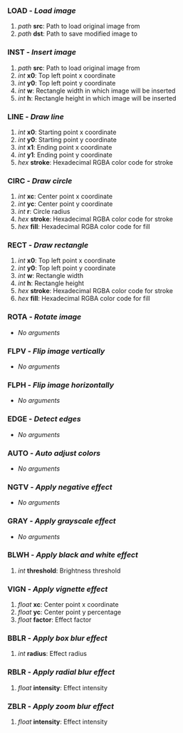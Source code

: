 ### LOAD - _Load image_
1. _path_ __src__: Path to load original image from
2. _path_ __dst__: Path to save modified image to

### INST - _Insert image_
1. _path_ __src__: Path to load original image from
2. _int_ __x0__: Top left point x coordinate
3. _int_ __y0__: Top left point y coordinate
4. _int_ __w__: Rectangle width in which image will be inserted
5. _int_ __h__: Rectangle height in which image will be inserted

### LINE - _Draw line_
1. _int_ __x0__: Starting point x coordinate
2. _int_ __y0__: Starting point y coordinate
3. _int_ __x1__: Ending point x coordinate
4. _int_ __y1__: Ending point y coordinate
5. _hex_ __stroke__: Hexadecimal RGBA color code for stroke

### CIRC - _Draw circle_
1. _int_ __xc__: Center point x coordinate
2. _int_ __yc__: Center point y coordinate
3. _int_ __r__: Circle radius
4. _hex_ __stroke__: Hexadecimal RGBA color code for stroke
5. _hex_ __fill__: Hexadecimal RGBA color code for fill

### RECT - _Draw rectangle_
1. _int_ __x0__: Top left point x coordinate
2. _int_ __y0__: Top left point y coordinate
3. _int_ __w__: Rectangle width
4. _int_ __h__: Rectangle height
5. _hex_ __stroke__: Hexadecimal RGBA color code for stroke
6. _hex_ __fill__: Hexadecimal RGBA color code for fill

### ROTA - _Rotate image_
* _No arguments_

### FLPV - _Flip image vertically_
* _No arguments_

### FLPH - _Flip image horizontally_
* _No arguments_

### EDGE - _Detect edges_
* _No arguments_

### AUTO - _Auto adjust colors_
* _No arguments_

### NGTV - _Apply negative effect_
* _No arguments_

### GRAY - _Apply grayscale effect_
* _No arguments_

### BLWH - _Apply black and white effect_
1. _int_ __threshold__: Brightness threshold

### VIGN - _Apply vignette effect_
1. _float_ __xc__: Center point x coordinate
2. _float_ __yc__: Center point y percentage
3. _float_ __factor__: Effect factor

### BBLR - _Apply box blur effect_
1. _int_ __radius__: Effect radius

### RBLR - _Apply radial blur effect_
1. _float_ __intensity__: Effect intensity

### ZBLR - _Apply zoom blur effect_
1. _float_ __intensity__: Effect intensity

